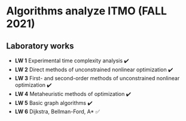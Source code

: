 # Algorithms analyze ITMO (FALL 2021)

## Laboratory works

* **LW 1** Experimental time complexity analysis :heavy_check_mark: 
* **LW 2** Direct methods of unconstrained nonlinear optimization :heavy_check_mark: 
* **LW 3** First- and second-order methods of unconstrained nonlinear optimization :heavy_check_mark:
* **LW 4** Metaheuristic methods of optimization :heavy_check_mark: 
* **LW 5** Basic graph algorithms :heavy_check_mark:
* **LW 6** Dijkstra, Bellman-Ford, A* :white_check_mark: 